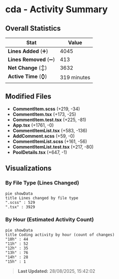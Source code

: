 # cda - Activity Summary 

## Overall Statistics

| Stat                   | Value                                                             |
| ---------------------- | ----------------------------------------------------------------- |
| **Lines Added** (➕)   | 4045                                          |
| **Lines Removed** (➖) | 413                                        |
| **Net Change** (↕)    | 3632                |
| **Active Time** (⌚)   | 319 minutes |


## Modified Files
- **CommentItem.scss** (+219, -34)
- **CommentItem.tsx** (+173, -25)
- **CommentItem.test.tsx** (+225, -81)
- **App.tsx** (+1761, -0)
- **CommentItemList.tsx** (+583, -136)
- **AddComment.scss** (+59, -0)
- **CommentItemList.scss** (+161, -56)
- **CommentItemList.test.tsx** (+217, -80)
- **PoolDetails.tsx** (+647, -1)

## Visualizations

### By File Type (Lines Changed)

```mermaid
pie showData
title Lines changed by file type
".scss" : 529
".tsx" : 3929
```

### By Hour (Estimated Activity Count)

```mermaid
pie showData
title Coding activity by hour (count of changes)
"10h" : 44
"11h" : 52
"12h" : 35
"13h" : 76
"14h" : 28
"15h" : 1
```


> **Last Updated:** 28/08/2025, 15:42:02